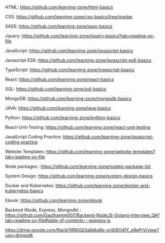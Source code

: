 

HTML:
https://github.com/learning-zone/html-basics

CSS:
https://github.com/learning-zone/css-basics/tree/master

SASS:
https://github.com/learning-zone/sass-basics

Jquery:
https://github.com/learning-zone/jquery-basics?tab=readme-ov-file

JavaScript:
https://github.com/learning-zone/javascript-basics

Javascript ES6:
https://github.com/learning-zone/javascript-es6-basics

TypeScript:
https://github.com/learning-zone/typescript-basics

React:
https://github.com/learning-zone/react-basics

SQL:
https://github.com/learning-zone/sql-basics

MongoDB:
https://github.com/learning-zone/mongodb-basics

JAVA:
https://github.com/learning-zone/java-basics

Python:
https://github.com/learning-zone/python-basics

React-Unit-Testing:
https://github.com/learning-zone/react-unit-testing

JavaScript Coding Practice:
https://github.com/learning-zone/javascript-coding-practice

Website Templates:
https://github.com/learning-zone/website-templates?tab=readme-ov-file

Node packages :
https://github.com/learning-zone/nodejs-package-list

System Design:
https://github.com/learning-zone/system-design-basics

Docker and Kubernetes:
https://github.com/learning-zone/docker-and-kubernetes-basics

Ebook:
https://github.com/learning-zone/ebook

Backend (Node, Express, Mongodb) :
https://github.com/Gauthamjm007/Backend-NodeJS-Golang-Interview_QA?tab=readme-ov-file#table-of-contents---express-js




https://drive.google.com/file/d/1iRR0Ql3a6dkgRs-sriSt9O4fY_e9ePrV/view?usp=drivesdk
